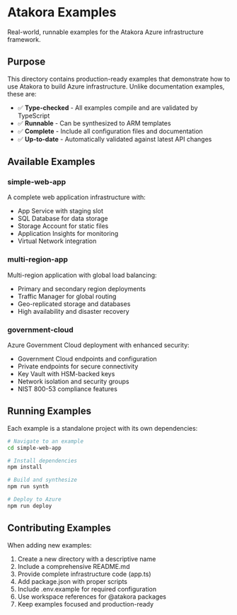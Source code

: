# Atakora Examples

Real-world, runnable examples for the Atakora Azure infrastructure framework.

## Purpose

This directory contains production-ready examples that demonstrate how to use Atakora to build Azure infrastructure. Unlike documentation examples, these are:

- ✅ **Type-checked** - All examples compile and are validated by TypeScript
- ✅ **Runnable** - Can be synthesized to ARM templates
- ✅ **Complete** - Include all configuration files and documentation
- ✅ **Up-to-date** - Automatically validated against latest API changes

## Available Examples

### simple-web-app
A complete web application infrastructure with:
- App Service with staging slot
- SQL Database for data storage
- Storage Account for static files
- Application Insights for monitoring
- Virtual Network integration

### multi-region-app
Multi-region application with global load balancing:
- Primary and secondary region deployments
- Traffic Manager for global routing
- Geo-replicated storage and databases
- High availability and disaster recovery

### government-cloud
Azure Government Cloud deployment with enhanced security:
- Government Cloud endpoints and configuration
- Private endpoints for secure connectivity
- Key Vault with HSM-backed keys
- Network isolation and security groups
- NIST 800-53 compliance features

## Running Examples

Each example is a standalone project with its own dependencies:

```bash
# Navigate to an example
cd simple-web-app

# Install dependencies
npm install

# Build and synthesize
npm run synth

# Deploy to Azure
npm run deploy
```

## Contributing Examples

When adding new examples:

1. Create a new directory with a descriptive name
2. Include a comprehensive README.md
3. Provide complete infrastructure code (app.ts)
4. Add package.json with proper scripts
5. Include .env.example for required configuration
6. Use workspace references for @atakora packages
7. Keep examples focused and production-ready
